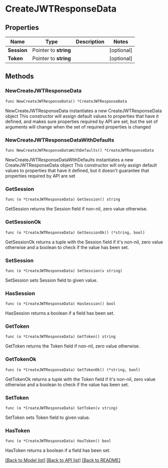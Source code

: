 # CreateJWTResponseData

## Properties

Name | Type | Description | Notes
------------ | ------------- | ------------- | -------------
**Session** | Pointer to **string** |  | [optional] 
**Token** | Pointer to **string** |  | [optional] 

## Methods

### NewCreateJWTResponseData

`func NewCreateJWTResponseData() *CreateJWTResponseData`

NewCreateJWTResponseData instantiates a new CreateJWTResponseData object
This constructor will assign default values to properties that have it defined,
and makes sure properties required by API are set, but the set of arguments
will change when the set of required properties is changed

### NewCreateJWTResponseDataWithDefaults

`func NewCreateJWTResponseDataWithDefaults() *CreateJWTResponseData`

NewCreateJWTResponseDataWithDefaults instantiates a new CreateJWTResponseData object
This constructor will only assign default values to properties that have it defined,
but it doesn't guarantee that properties required by API are set

### GetSession

`func (o *CreateJWTResponseData) GetSession() string`

GetSession returns the Session field if non-nil, zero value otherwise.

### GetSessionOk

`func (o *CreateJWTResponseData) GetSessionOk() (*string, bool)`

GetSessionOk returns a tuple with the Session field if it's non-nil, zero value otherwise
and a boolean to check if the value has been set.

### SetSession

`func (o *CreateJWTResponseData) SetSession(v string)`

SetSession sets Session field to given value.

### HasSession

`func (o *CreateJWTResponseData) HasSession() bool`

HasSession returns a boolean if a field has been set.

### GetToken

`func (o *CreateJWTResponseData) GetToken() string`

GetToken returns the Token field if non-nil, zero value otherwise.

### GetTokenOk

`func (o *CreateJWTResponseData) GetTokenOk() (*string, bool)`

GetTokenOk returns a tuple with the Token field if it's non-nil, zero value otherwise
and a boolean to check if the value has been set.

### SetToken

`func (o *CreateJWTResponseData) SetToken(v string)`

SetToken sets Token field to given value.

### HasToken

`func (o *CreateJWTResponseData) HasToken() bool`

HasToken returns a boolean if a field has been set.


[[Back to Model list]](../README.md#documentation-for-models) [[Back to API list]](../README.md#documentation-for-api-endpoints) [[Back to README]](../README.md)


